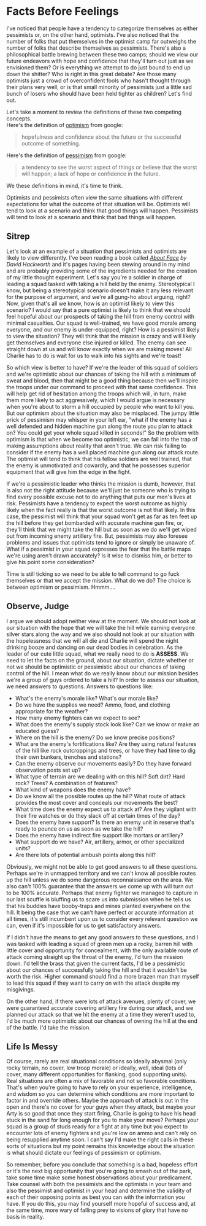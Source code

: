 # Facts Before Feelings
I've noticed that people have a tendency to categorize themselves as either pessimists or, on the other hand, optimists. I've also noticed that the number of folks that put themselves in the optimist camp far outweighs the number of folks that describe themselves as pessimists.  There's also a philosophical battle brewing between these two camps; should we view our future endeavors with hope and confidence that they'll turn out just as we envisioned them? Or is everything we attempt to do just bound to end up down the shitter? Who is right in this great debate? Are those many optimists just a crowd of overconfident fools who hasn't thought through their plans very well, or is that small minority of pessimists just a little sad bunch of losers who should have been held tighter as children? Let's find out.

Let's take a moment to review the definitions of these two competing concepts.  
Here's the definition of [optimism](https://www.google.com/search?q=optimism+definition) from google:
> hopefulness and confidence about the future or the successful outcome of something.

Here's the definition of [pessimism](https://www.google.com/search?q=pessimism+definition) from google:
> a tendency to see the worst aspect of things or believe that the worst will happen; a lack of hope or confidence in the future.

We these definitions in mind, it's time to think.

Optimists and pessimists often view the same situations with different expectations for what the outcome of that situation will be. Optimists will tend to look at a scenario and think that good things will happen. Pessimists will tend to look at a scenario and think that bad things will happen.

## Sitrep
Let's look at an example of a situation that pessimists and optimists are likely to view differently. I've been reading a book called *[About Face](https://www.amazon.com/About-Face-Odyssey-American-Warrior/dp/0671695347/ref=sr_1_1) by David Hackworth* and it's pages having been stewing around in my mind and are probably providing some of the ingredients needed for the creation of my little thought experiment. Let's say you're a soldier in charge of leading a squad tasked with taking a hill held by the enemy. Stereotypical I know, but being a stereotypical scenario doesn't make it any less relevant for the purpose of argument, and we're all gung-ho about arguing, right? Now, given that's all we know, how is an optimist likely to view this scenario? I would say that a pure optimist is likely to think that we should feel hopeful about our prospects of taking the hill from enemy control with minimal casualties. Our squad is well-trained, we have good morale among everyone, and our enemy is under-equipped, right? How is a pessimist likely to view the situation? They will think that the mission is crazy and will likely get themselves and everyone else injured or killed. The enemy can see straight down at us and will know exactly when we are making moves! All Charlie has to do is wait for us to walk into his sights and we're toast!

So which view is better to have? If we're the leader of this squad of soldiers and we're optimistic about our chances of taking the hill with a minimum of sweat and blood, then that might be a good thing because then we'll inspire the troops under our command to proceed with that same confidence. This will help get rid of hesitation among the troops which will, in turn, make them more likely to act aggressively, which I would argue is necessary when you're about to storm a hill occupied by people who want to kill you. But our optimism about the situation may also be misplaced. The jumpy little prick of pessimism may whisper in your left ear, "what if the enemy has a well defended and hidden machine gun along the route you plan to attack on? You could get your whole squad killed in seconds!" So the problem with optimism is that when we become too optimistic, we can fall into the trap of making assumptions about reality that aren't true. We can risk failing to consider if the enemy has a well placed machine gun along our attack route. The optimist will tend to think that his fellow soldiers are well trained, that the enemy is unmotivated and cowardly, and that he possesses superior equipment that will give him the edge in the fight.

If we're a pessimistic leader who thinks the mission is dumb, however, that is also not the right attitude because we'll just be someone who is trying to find every possible excuse not to do anything that puts our men's lives at risk. Pessimists have a tendency to expect the worst outcome as highly likely when the fact really is that the worst outcome is not that likely. In this case, the pessimist will think that your squad won't get as far as ten feet up the hill before they get bombarded with accurate machine gun fire, or, they'll think that we might take the hill but as soon as we do we'll get wiped out from incoming enemy artillery fire. But, pessimists may also foresee problems and issues that optimists tend to ignore or simply be unaware of. What if a pessimist in your squad expresses the fear that the battle maps we're using aren't drawn accurately? Is it wise to dismiss him, or better to give his point some consideration?

Time is still ticking so we need to be able to tell command to go fuck themselves or that we accept the mission. What do we do? The choice is between optimism or pessimism. Hmmm....

## Observe, Judge
I argue we should adopt neither view at the moment. We should not look at our situation with the hope that we will take the hill while earning everyone silver stars along the way and we also should not look at our situation with the hopelessness that we will all die and Charlie will spend the night drinking booze and dancing on our dead bodies in celebration. As the leader of our cute little squad, what we really need to do is **ASSESS**. We need to let the facts on the ground, about our situation, dictate whether or not we should be optimistic or pessimistic about our chances of taking control of the hill. I mean what do we really know about our mission besides we're a group of guys ordered to take a hill? In order to assess our situation, we need answers to questions. Answers to questions like:
- What's the enemy's morale like? What's our morale like?
- Do we have the supplies we need? Ammo, food, and clothing appropriate for the weather?
- How many enemy fighters can we expect to see?
- What does the enemy's supply stock look like? Can we know or make an educated guess?
- Where on the hill is the enemy? Do we know precise positions?
- What are the enemy's fortifications like? Are they using natural features of the hill like rock outcroppings and trees, or have they had time to dig their own bunkers, trenches and stations?
- Can the enemy observe our movements easily? Do they have forward observation posts set up?
- What type of terrain are we dealing with on this hill? Soft dirt? Hard rock? Trees? A combination of features?
- What kind of weapons does the enemy have?
- Do we know all the possible routes up the hill? What route of attack provides the most cover and conceals our movements the best?
- What time does the enemy expect us to attack at? Are they vigilant with their fire watches or do they slack off at certain times of the day?
- Does the enemy have support? Is there an enemy unit in reserve that's ready to pounce on us as soon as we take the hill?
- Does the enemy have indirect fire support like mortars or artillery?
- What support do we have? Air, artillery, armor, or other specialized units?
- Are there lots of potential ambush points along this hill?

Obviously, we might not be able to get good answers to all these questions. Perhaps we're in unmapped territory and we can't know all possible routes up the hill unless we do some dangerous reconnaissance on the area. We also can't 100% guarantee that the answers we come up with will turn out to be 100% accurate. Perhaps that enemy fighter we managed to capture in our last scuffle is bluffing us to scare us into submission when he tells us that his buddies have booby-traps and mines planted everywhere on the hill. It being the case that we can't have perfect or accurate information at all times, it's still incumbent upon us to consider every relevant question we can, even if it's impossible for us to get satisfactory answers.

If I didn't have the means to get any good answers to these questions, and I was tasked with leading a squad of green men up a rocky, barren hill with little cover and opportunity for concealment, with the only available route of attack coming straight up the throat of the enemy, I'd turn the mission down. I'd tell the brass that given the current facts, I'd be a pessimistic about our chances of successfully taking the hill and that it wouldn't be worth the risk. Higher command should find a more brazen man than myself to lead this squad if they want to carry on with the attack despite my misgivings.

On the other hand, if there were lots of attack avenues, plenty of cover, we were guaranteed accurate covering artillery fire during our attack, and we planned our attack so that we hit the enemy at a time they weren't used to, I'd be much more optimistic about our chances of owning the hill at the end of the battle. I'd take the mission.

## Life Is Messy
Of course, rarely are real situational conditions so ideally abysmal (only rocky terrain, no cover, low troop morale) or ideally, well, ideal (lots of cover, many different opportunities for flanking, good supporting units). Real situations are often a mix of favorable and not so favorable conditions. That's when you're going to have to rely on your experience, intelligence, and wisdom so you can determine which conditions are more important to factor in and override others. Maybe the approach of attack is out in the open and there's no cover for your guys when they attack, but maybe your Arty is so good that once they start firing, Charlie is going to have his head stuck in the sand for long enough for you to make your move? Perhaps your squad is a group of studs ready for a fight at any time but you expect to encounter lots of enemy fighters and you're low on ammo and can't rely on being resupplied anytime soon. I can't say I'd make the right calls in these sorts of situations but my point remains this knowledge about the situation is what should dictate our feelings of pessimism or optimism.  

So remember, before you conclude that something is a bad, hopeless effort or it's the next big opportunity that you're going to smash out of the park, take some time make some honest observations about your predicament. Take counsel with both the pessimists and the optimists in your team and also the pessimist and optimist in your head and determine the validity of each of their opposing points as best you can with the information you have. If you do this, you may find yourself more hopeful of success and, at the same time, more wary of falling prey to visions of glory that have no basis in reality.
